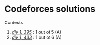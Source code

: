 Codeforces solutions
=======================

Contests
1. *[div 1, 395](http://codeforces.com/contest/763)* : 1 out of 5 (A)
2. *[div 1, 433](http://codeforces.com/contest/850)* : 1 out of 6 (A)
